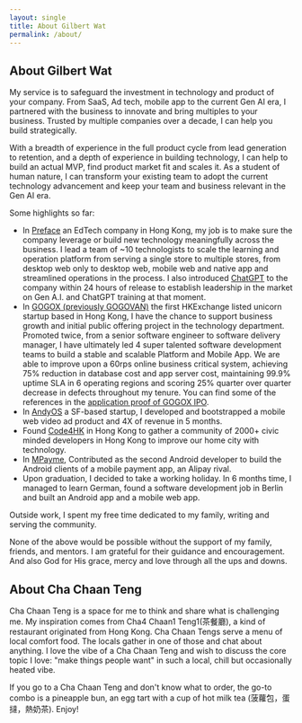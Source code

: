 ```yaml
---
layout: single
title: About Gilbert Wat
permalink: /about/
---
```

## About Gilbert Wat

My service is to safeguard the investment in technology and product of your company. From SaaS, Ad tech, mobile app to the current Gen AI era, I partnered with the business to innovate and bring multiples to your business. Trusted by multiple companies over a decade, I can help you build strategically.

With a breadth of experience in the full product cycle from lead generation to retention, and a depth of experience in building technology, I can help to build an actual MVP, find product market fit and scales it. As a student of human nature, I can transform your existing team to adopt the current technology advancement and keep your team and business relevant in the Gen AI era.

Some highlights so far:

- In [Preface](https://www.preface.ai) an EdTech company in Hong Kong, my job is to make sure the company leverage or build new technology meaningfully across the business. I lead a team of ~10 technologists to scale the learning and operation platform from serving a single store to multiple stores, from desktop web only to desktop web, mobile web and native app and streamlined operations in the process. I also introduced [ChatGPT](https://chat.openai.com) to the company within 24 hours of release to establish leadership in the market on Gen A.I. and ChatGPT training at that moment.
- In [GOGOX (previously GOGOVAN)](https://www.gogox.com) the first HKExchange listed unicorn startup based in Hong Kong, I have the chance to support business growth and initial public offering project in the technology department. Promoted twice, from a senior software engineer to software delivery manager, I have ultimately led 4 super talented software development teams to build a stable and scalable Platform and Mobile App. We are able to improve upon a 60rps online business critical system, achieving 75% reduction in database cost and app server cost, maintaining 99.9% uptime SLA in 6 operating regions and scoring 25% quarter over quarter decrease in defects throughout my tenure. You can find some of the references in the [application proof of GOGOX IPO](https://www1.hkexnews.hk/listedco/listconews/sehk/2022/0624/sehk22042400132.pdf).
- In [AndyOS](https://www.andyroid.net) a SF-based startup, I developed and bootstrapped a mobile web video ad product and 4X of revenue in 5 months.
- Found [Code4HK](https://code4.hk) in Hong Kong to gather a community of 2000+ civic minded developers in Hong Kong to improve our home city with technology.
- In [MPayme](https://www.crunchbase.com/organization/mpayme), Contributed as the second Android developer to build the Android clients of a mobile payment app, an Alipay rival.
- Upon graduation, I decided to take a working holiday. In 6 months time, I managed to learn German, found a software development job in Berlin and built an Android app and a mobile web app.

Outside work, I spent my free time dedicated to my family, writing and serving the community.

None of the above would be possible without the support of my family, friends, and mentors. I am grateful for their guidance and encouragement. And also God for His grace, mercy and love through all the ups and downs.

## About Cha Chaan Teng

Cha Chaan Teng is a space for me to think and share what is challenging me. My inspiration comes from Cha4 Chaan1 Teng1(茶餐廳), a kind of restaurant originated from Hong Kong. Cha Chaan Tengs serve a menu of local comfort food. The locals gather in one of those and chat about anything. I love the vibe of a Cha Chaan Teng and wish to discuss the core topic I love: "make things people want" in such a local, chill but occasionally heated vibe.

If you go to a Cha Chaan Teng and don't know what to order, the go-to combo is a pineapple bun, an egg tart with a cup of hot milk tea (菠蘿包，蛋撻，熱奶茶). Enjoy!

